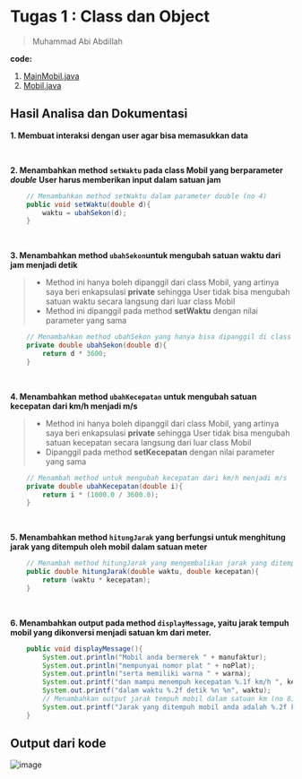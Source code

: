 ﻿# Tugas 1 : Class dan Object
> Muhammad Abi Abdillah

**code:**
1. [MainMobil.java](MainMobil.java)
2. [Mobil.java](Mobil.java)

## Hasil Analisa dan Dokumentasi
**1. Membuat interaksi dengan user agar bisa memasukkan data**

</br>

**2. Menambahkan method `setWaktu` pada class Mobil yang berparameter _double_**
**User harus memberikan input dalam satuan jam**
```java
    // Menambahkan method setWaktu dalam parameter double (no 4)
    public void setWaktu(double d){
        waktu = ubahSekon(d);
    }
```
</br>

**3. Menambahkan method `ubahSekon`untuk mengubah satuan waktu dari jam menjadi detik**
> - Method ini hanya boleh dipanggil dari class Mobil, yang artinya saya beri enkapsulasi **private** sehingga User tidak bisa mengubah satuan waktu secara langsung dari luar class Mobil
> - Method ini dipanggil pada method **setWaktu** dengan nilai parameter yang sama

```java
    // Menambahkan method ubahSekon yang hanya bisa dipanggil di class ini untuk mengubah waktu dari jam ke sekon (no 5)
    private double ubahSekon(double d){
        return d * 3600;
    }
```
</br>

**4. Menambahkan method `ubahKecepatan` untuk mengubah satuan kecepatan dari km/h menjadi m/s**
> - Method ini hanya boleh dipanggil dari class Mobil, yang artinya saya beri enkapsulasi **private** sehingga User tidak bisa mengubah satuan kecepatan secara langsung dari luar class Mobil
> - Dipanggil pada method **setKecepatan** dengan nilai parameter yang sama

```java
    // Menambah method untuk mengubah kecepatan dari km/h menjadi m/s
    private double ubahKecepatan(double i){
        return i * (1000.0 / 3600.0);
    }
```

</br>

**5. Menambahkan method `hitungJarak` yang berfungsi untuk menghitung jarak yang ditempuh oleh mobil dalam satuan meter**
```java
    // Menambah method hitungJarak yang mengembalikan jarak yang ditempuh mobil dalam satuan m (no 7)
    public double hitungJarak(double waktu, double kecepatan){
        return (waktu * kecepatan);
    }
```

</br>

**6. Menambahkan output pada method `displayMessage`, yaitu jarak tempuh mobil yang dikonversi  menjadi satuan km dari meter.**
```java
    public void displayMessage(){
        System.out.println("Mobil anda bermerek " + manufaktur);
        System.out.println("mempunyai nomor plat " + noPlat);
        System.out.println("serta memiliki warna " + warna);
        System.out.printf("dan mampu menempuh kecepatan %.1f km/h ", kecepatan);
        System.out.printf("dalam waktu %.2f detik %n %n", waktu);
        // Menambahkan output jarak tempuh mobil dalam satuan km (no 8)
        System.out.printf("Jarak yang ditempuh mobil anda adalah %.2f km", hitungJarak(waktu, kecepatan)/1000);
    }
```


## Output dari kode
![image](https://github.com/user-attachments/assets/c72f0b74-a196-4d5f-b3ee-f6925879cb69)

